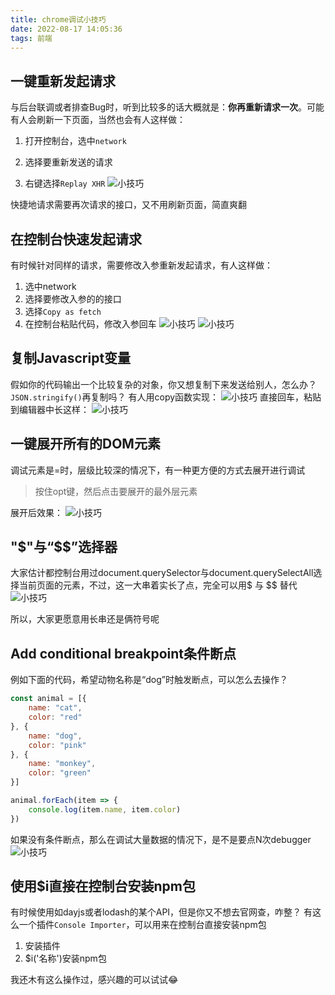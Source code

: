 ```yaml
---
title: chrome调试小技巧
date: 2022-08-17 14:05:36
tags: 前端
---
```



## 一键重新发起请求

与后台联调或者排查Bug时，听到比较多的话大概就是：**你再重新请求一次**。可能有人会刷新一下页面，当然也会有人这样做：

1. 打开控制台，选中`network`

2. 选择要重新发送的请求

3. 右键选择`Replay XHR`
![小技巧](./chrome调试小技巧/1.png)

快捷地请求需要再次请求的接口，又不用刷新页面，简直爽翻

## 在控制台快速发起请求

有时候针对同样的请求，需要修改入参重新发起请求，有人这样做：

1. 选中network
2. 选择要修改入参的的接口
3. 选择`Copy as fetch`
4. 在控制台粘贴代码，修改入参回车
![小技巧](./chrome调试小技巧/2.png)
![小技巧](./chrome调试小技巧/3.png)

## 复制Javascript变量

假如你的代码输出一个比较复杂的对象，你又想复制下来发送给别人，怎么办？`JSON.stringify()`再复制吗？
有人用copy函数实现：
![小技巧](./chrome调试小技巧/4.png)
直接回车，粘贴到编辑器中长这样：
![小技巧](./chrome调试小技巧/5.png)

## 一键展开所有的DOM元素

调试元素是=时，层级比较深的情况下，有一种更方便的方式去展开进行调试
> 按住opt键，然后点击要展开的最外层元素

展开后效果：
![小技巧](./chrome调试小技巧/6.png)

## "$"与“$$”选择器

 大家估计都控制台用过document.querySelector与document.querySelectAll选择当前页面的元素，不过，这一大串着实长了点，完全可以用$ 与 $$ 替代
 ![小技巧](./chrome调试小技巧/7.png)

 所以，大家更愿意用长串还是俩符号呢

 ## Add conditional breakpoint条件断点

 例如下面的代码，希望动物名称是“dog”时触发断点，可以怎么去操作？
 ``` js
 const animal = [{
     name: "cat",
     color: "red"
 }, {
     name: "dog",
     color: "pink"
 }, {
     name: "monkey",
     color: "green"
 }]

 animal.forEach(item => {
     console.log(item.name, item.color)
 })
 ```
如果没有条件断点，那么在调试大量数据的情况下，是不是要点N次debugger
![小技巧](./chrome调试小技巧/8.png)


## 使用$i直接在控制台安装npm包

有时候使用如dayjs或者lodash的某个API，但是你又不想去官网查，咋整？
有这么一个插件`Console Importer`，可以用来在控制台直接安装npm包

1. 安装插件
2. $i('名称')安装npm包



我还木有这么操作过，感兴趣的可以试试😂

